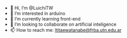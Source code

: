 - 👋 Hi, I’m @LuichiTW
- 👀 I’m interested in arduino
- 🌱 I’m currently learning front-end
- 💞️ I’m looking to collaborate on artificial inteligence
- 📫 How to reach me: ltitaewatanabe@frba.utn.edu.ar

<!---
LuichiTW/LuichiTW is a ✨ special ✨ repository because its `README.md` (this file) appears on your GitHub profile.
You can click the Preview link to take a look at your changes.
--->
